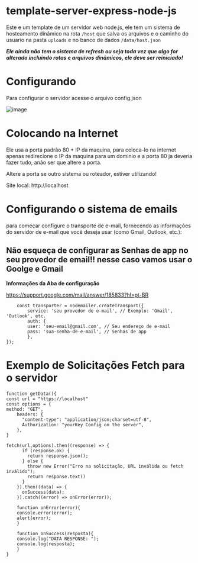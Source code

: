 # template-server-express-node-js

Este e um template de um servidor web node.js, ele tem um sistema de hosteamento dinâmico na rota ```/host``` que salva os arquivos e o caminho do usuario na pasta ```uploads``` e no banco de dados ``` /data/host.json ```

***Ele ainda não tem o sistema de refresh ou seja toda vez que algo for alterado incluindo rotas e arquivos dinâmicos, ele deve ser reiniciado!***

# Configurando
Para configurar o servidor acesse o arquivo config.json

![image](https://github.com/LUISDASARTIMANHAS/template-server-express-node-js/assets/75493473/d0951081-0f56-457b-a8fa-4e1d63db331b)


# Colocando na Internet 
Ele usa a porta padrão 80 + IP da maquina, para coloca-lo na internet apenas redirecione o IP da maquina para um dominio e a porta 80 ja deveria fazer tudo, anão ser que altere a porta.

Altere a porta se outro sistema ou roteador, estiver utilizando!

Site local: http://localhost

# Configurando o sistema de emails
para começar configure o transporte de e-mail, fornecendo as informações do servidor de e-mail que você deseja usar (como Gmail, Outlook, etc.):

## Não esqueça de configurar as Senhas de app no seu provedor de email!! nesse caso vamos usar o Goolge e Gmail

**Informações da Aba de configuração**

https://support.google.com/mail/answer/185833?hl=pt-BR
```
    const transporter = nodemailer.createTransport({
        service: 'seu provedor de e-mail', // Exemplo: 'Gmail', 'Outlook', etc.
        auth: {
        user: 'seu-email@gmail.com', // Seu endereço de e-mail
        pass: 'sua-senha-de-e-mail', // Senhas de app
        },
});
```

# Exemplo de Solicitações Fetch para o servidor
```
function getData(){
const url = "https://localhost"
const options = {
method: "GET",
    headers: {
      "content-type": "application/json;charset=utf-8",
      Authorization: "yourKey Config on the server",
    },
}

fetch(url,options).then((response) => {
      if (response.ok) {
        return response.json();
      } else {
        throw new Error("Erro na solicitação, URL inválida ou fetch inválido");
        return response.text()
      }
    }).then((data) => {
      onSuccess(data);
    }).catch((error) => onError(error));

    function onError(error){
    console.error(error);
    alert(error);
    }

    function onSuccess(resposta){
    console.log("DATA RESPONSE: ");
    console.log(resposta);
    }
}


```
